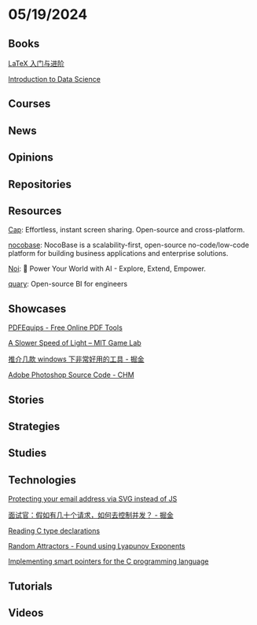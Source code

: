 # 05/19/2024

## Books
[LaTeX 入门与进阶](https://latex.lierhua.top/zh/)

[Introduction to Data Science](https://rafalab.dfci.harvard.edu/dsbook-part-1/)

## Courses

## News

## Opinions

## Repositories

## Resources
[Cap](https://github.com/CapSoftware/Cap): Effortless, instant screen sharing. Open-source and cross-platform.

[nocobase](https://github.com/nocobase/nocobase): NocoBase is a scalability-first, open-source no-code/low-code platform for building business applications and enterprise solutions.

[Noi](https://github.com/lencx/Noi): 🚀 Power Your World with AI - Explore, Extend, Empower.

[quary](https://github.com/quarylabs/quary): Open-source BI for engineers

## Showcases
[PDFEquips - Free Online PDF Tools](https://www.pdfequips.com/)

[A Slower Speed of Light – MIT Game Lab](http://gamelab.mit.edu/games/a-slower-speed-of-light/)

[推介几款 windows 下非常好用的工具 - 掘金](https://juejin.cn/post/6844904031685443597)

[Adobe Photoshop Source Code - CHM](https://computerhistory.org/blog/adobe-photoshop-source-code/)

## Stories

## Strategies

## Studies

## Technologies
[Protecting your email address via SVG instead of JS](https://rouninmedia.github.io/protecting-your-email-address-via-svg-instead-of-js/)

[面试官：假如有几十个请求，如何去控制并发？ - 掘金](https://juejin.cn/post/7356534347509645375)

[Reading C type declarations](http://www.unixwiz.net/techtips/reading-cdecl.html)

[Random Attractors - Found using Lyapunov Exponents](https://paulbourke.net/fractals/lyapunov/)

[Implementing smart pointers for the C programming language](https://snai.pe/posts/c-smart-pointers)

## Tutorials

## Videos
